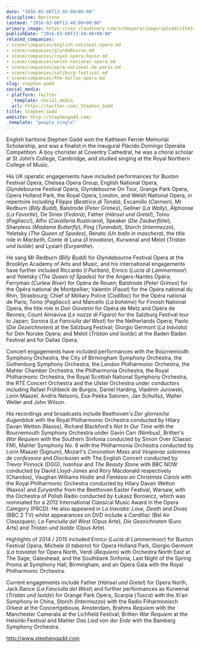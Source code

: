 ```yaml
---
date: "2016-03-08T13:48:00+00:00"
discipline: Baritone
lastmod: "2016-03-08T13:48:00+00:00"
primary_image: https://res.cloudinary.com/schmopera/image/upload/v1545409169/media/webhook-uploads/1457444473312/2016-03-08---Stephen-Gadd.jpg.jpg
publishDate: "2016-03-08T13:48:00+00:00"
related_companies:
- scene/companies/english-national-opera.md
- scene/companies/glyndebourne.md
- scene/companies/royal-opera-house.md
- scene/companies/welsh-national-opera.md
- scene/companies/opra-national-de-paris.md
- scene/companies/salzburg-festival.md
- scene/companies/the-dallas-opera.md
slug: stephen-gadd
social_media:
- platform: Twitter
  _template: social_media
  url: https://twitter.com/_Stephen_Gadd
title: Stephen Gadd
website: http://stephengadd.com/
_template: "people_single"
---
```


English baritone Stephen Gadd won the Kathleen Ferrier Memorial Scholarship, and was a finalist in the inaugural Plácido Domingo Operalia Competition. A boy chorister at Coventry Cathedral, he was a choral scholar at St John’s College, Cambridge, and studied singing at the Royal Northern College of Music.

His UK operatic engagements have included performances for Buxton Festival Opera, Chelsea Opera Group, English National Opera, Glyndebourne Festival Opera, Glyndebourne On Tour, Grange Park Opera, Opera Holland Park, the Royal Opera, London, and Welsh National Opera, in repertoire including Filippo (*Beatrice di Tenda*), Escamillo (*Carmen*), Mr Redburn (*Billy Budd*), Balstrode (*Peter Grimes*), Gellner (*La Wally*), Alphonse (*La Favorite*), De Siriex (*Fedora*), Father (*Hänsel und Gretel*), Tonio (*Pagliacci*), Alfio (*Cavalleria Rusticana*), Speaker (*Die Zauberflöte*), Sharpless (*Madama Butterfly*), Ping (*Turandot*), Storch (*Intermezzo*), Yeletsky (*The Queen of Spades*), Renato (*Un ballo in maschera*), the title role in *Macbeth*, Conte di Luna (*Il trovatore*), Kurwenal and Melot (*Tristan und Isolde*) and Lysiart (*Euryanthe*).

He sang Mr Redburn (*Billy Budd*) for Glyndebourne Festival Opera at the Brooklyn Academy of Arts and Music, and his international engagements have further included Riccardo (*I Puritani*), Enrico (*Lucia di Lammermoor*) and Yeletsky (*The Queen of Spades*) for the Angers-Nantes Opéra; Ferryman (*Curlew River*) for Opéra de Rouen; Balstrode (*Peter Grimes*) for the Opéra national de Montpellier; Valentin (*Faust*) for the Opéra national du Rhin, Strasbourg; Chief of Military Police (*Cadillac*) for the Opéra national de Paris; Tonio (*Pagliacci*) and Marcello (*La bohème*) for Finnish National Opera, the title role in *Don Giovanni* for Opéra de Metz and Opéra de Rennes; Count Almaviva (*Le nozze di Figaro*) for the Salzburg Festival tour to Japan; Sonora (*La Fanciulla del West*) for the Netherlands Opera; Paolo (*Die Gezeichneten*) at the Salzburg Festival; Giorgio Germont (*La traviata*) for Den Norske Opera; and Melot (*Tristan und Isolde*) at the Baden Baden Festival and for Dallas Opera.

Concert engagements have included performances with the Bournemouth Symphony Orchestra, the City of Birmingham Symphony Orchestra, the Gothenburg Symphony Orchestra, the London Philharmonic Orchestra, the Mahler Chamber Orchestra, the Philharmonia Orchestra, the Royal Philharmonic Orchestra, the Royal Scottish National Symphony Orchestra, the RTÉ Concert Orchestra and the Ulster Orchestra under conductors including Rafael Frühbeck de Burgos, Daniel Harding, Vladimir Jurowski, Lorin Maazel, Andris Nelsons, Esa-Pekka Salonen, Jan Schultsz, Walter Weller and John Wilson.

His recordings and broadcasts include Beethoven's *Der glorreiche Augenblick* with the Royal Philharmonic Orchestra conducted by Hilary Davan Wetton (Naxos), Richard Blackford's *Not In Our Time* with the Bournemouth Symphony Orchestra under Gavin Carr (Nimbus), Britten's *War Requiem* with the Southern Sinfonia conducted by Simon Over (Classic FM), Mahler Symphony No. 8 with the Philharmonia Orchestra conducted by Lorin Maazel (Signum), Mozart's *Coronation Mass* and *Vesperae solemnes de confessore* and *Dioclesian* with The English Concert conducted by Trevor Pinnock (DGG), *Ivanhoe* and *The Beauty Stone* with BBC NOW conducted by David Lloyd-Jones and Rory Macdonald respectively (Chandos), Vaughan Williams *Hodie* and *Fantasia on Christmas Carols* with the Royal Philharmonic Orchestra conducted by Hilary Davan Wetton (Naxos) and *Euryanthe* from the Beethoven Easter Festival, Warsaw, with the Orchestra of Polish Radio conducted by Łukasz Borowicz, which was nominated for a 2012 International Classical Music Award in the Opera Category (PRCD). He also appeared in *La traviata: Love, Death and Divas* (BBC 2 TV) whilst appearances on DVD include a *Cardillac* (Bel Air Classiques); *La Fanciulla del West* (Opus Arte), *Die Gezeichneten* (Euro Arts) and *Tristan und Isolde* (Opus Arte).

Highlights of 2014 / 2015 included Enrico (*Lucia di Lammermoor*) for Buxton Festival Opera, Michele (*Il tabarro*) for Opera Holland Park, Giorgio Germont (*La traviata*) for Opera North, Verdi (*Requiem*) with Orchestra North East at The Sage, Gateshead, and the Southbank Sinfonia, Last Night of the Spring Proms at Symphony Hall, Birmingham, and an Opera Gala with the Royal Philharmonic Orchestra.

Current engagements include Father (*Hänsel und Gretel*) for Opera North, Jack Rance (*La Fanciulla del West*) and further performances as Kurwenal (*Tristan und Isolde*) for Grange Park Opera, Scarpia (*Tosca*) with the Xi’an Symphony in China, Storch (*Intermezzo*) with the Radio Filharmonisch Orkest at the Concertgebouw, Amsterdam, Brahms *Requiem* with the Manchester Camerata at the Lichfield Festival, Britten *War Requiem* at the Helsinki Festival and Mahler *Das Lied von der Erde* with the Bamberg Symphony Orchestra.

http://www.stephengadd.com

